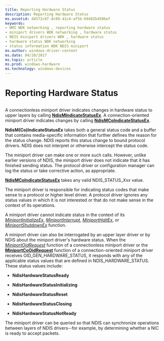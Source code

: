 ```yaml
---
title: Reporting Hardware Status
description: Reporting Hardware Status
ms.assetid: d4572c6f-dc09-41c4-af5b-69482b458bef
keywords:
- WMI WDK networking , reporting hardware status
- miniport drivers WDK networking , hardware status
- NDIS miniport drivers WDK , hardware status
- hardware status WDK networking
- status information WDK NDIS miniport
ms.author: windows-driver-content
ms.date: 04/20/2017
ms.topic: article
ms.prod: windows-hardware
ms.technology: windows-devices
---
```


# Reporting Hardware Status


## <a href="" id="ddk-reporting-hardware-status-ng"></a>


A connectionless miniport driver indicates changes in hardware status to upper layers by calling [**NdisMIndicateStatusEx**](https://msdn.microsoft.com/library/windows/hardware/ff563600). A connection-oriented miniport driver indicates changes by calling [**NdisMCoIndicateStatusEx**](https://msdn.microsoft.com/library/windows/hardware/ff563562).

**NdisM(Co)IndicateStatusEx** takes both a general status code and a buffer that contains media-specific information that further defines the reason for the status change. NDIS reports this status change to bound protocol drivers. NDIS does not interpret or otherwise intercept the status code.

The miniport driver can make one or more such calls. However, unlike earlier versions of NDIS, the miniport driver does not indicate that it has finished sending status. The protocol driver or configuration manager can log the status or take corrective action, as appropriate.

[**NdisMCoIndicateStatusEx**](https://msdn.microsoft.com/library/windows/hardware/ff563562) takes any valid NDIS\_STATUS\_*Xxx* value.

The miniport driver is responsible for indicating status codes that make sense to a protocol or higher level driver. A protocol driver ignores any status values in which it is not interested or that do not make sense in the context of its operations.

A miniport driver cannot indicate status in the context of its [*MiniportInitializeEx*](https://msdn.microsoft.com/library/windows/hardware/ff559389), [*MiniportInterrupt*](https://msdn.microsoft.com/library/windows/hardware/ff559395), [*MiniportHaltEx*](https://msdn.microsoft.com/library/windows/hardware/ff559388), or [*MiniportShutdownEx*](https://msdn.microsoft.com/library/windows/hardware/ff559449) function.

A miniport driver can also be interrogated by an upper layer driver or by NDIS about the miniport driver's hardware status. When the [*MiniportOidRequest*](https://msdn.microsoft.com/library/windows/hardware/ff559416) function of a connectionless miniport driver or the [**MiniportCoOidRequest**](https://msdn.microsoft.com/library/windows/hardware/ff559362) function of a connection-oriented miniport driver receives OID\_GEN\_HARDWARE\_STATUS, it responds with any of the applicable status values that are defined in NDIS\_HARDWARE\_STATUS. These status values include:

-   **NdisHardwareStatusReady**

-   **NdisHardwareStatusInitializing**

-   **NdisHardwareStatusReset**

-   **NdisHardwareStatusClosing**

-   **NdisHardwareStatusNotReady**

The miniport driver can be queried so that NDIS can synchronize operations between layers of NDIS drivers--for example, by determining whether a NIC is ready to accept packets.

 

 






